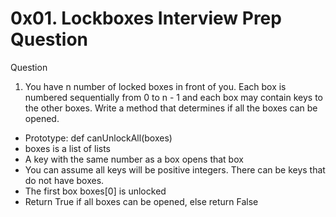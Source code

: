 0x01. Lockboxes Interview Prep Question
=========================================
Question
1. You have n number of locked boxes in front of you. Each box is numbered sequentially from 0 to n - 1 and each box may contain keys to the other boxes. Write a method that determines if all the boxes can be opened.
- Prototype: def canUnlockAll(boxes)
- boxes is a list of lists
- A key with the same number as a box opens that box
- You can assume all keys will be positive integers. There can be keys that do not have boxes.
- The first box boxes[0] is unlocked
- Return True if all boxes can be opened, else return False

